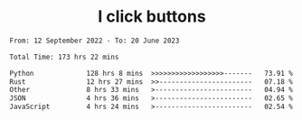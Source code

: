 <h1 align="center">
I click buttons
</h1>

<!--START_SECTION:waka-->

```txt
From: 12 September 2022 - To: 20 June 2023

Total Time: 173 hrs 22 mins

Python             128 hrs 8 mins  >>>>>>>>>>>>>>>>>>-------   73.91 %
Rust               12 hrs 27 mins  >>-----------------------   07.18 %
Other              8 hrs 33 mins   >------------------------   04.94 %
JSON               4 hrs 36 mins   >------------------------   02.65 %
JavaScript         4 hrs 24 mins   >------------------------   02.54 %
```

<!--END_SECTION:waka-->
